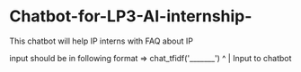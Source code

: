 # Chatbot-for-LP3-AI-internship-

This chatbot will help IP interns with FAQ about IP

input should be in following format => 
chat_tfidf('_______')
             ^
             |
             Input to chatbot
             
